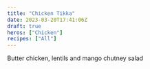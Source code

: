 ```yaml
---
title: "Chicken Tikka"
date: 2023-03-20T17:41:06Z
draft: true
heros: ["Chicken"]
recipes: ["All"]
---
```


Butter chicken, lentils and mango chutney salad
